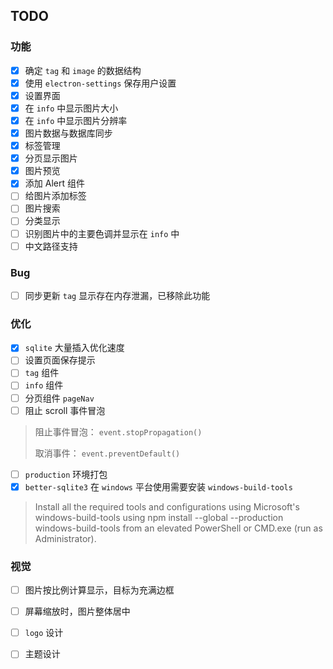 ## TODO

### 功能

- [x] 确定 `tag` 和 `image` 的数据结构
- [x] 使用 `electron-settings` 保存用户设置
- [x] 设置界面
- [x] 在 `info` 中显示图片大小
- [x] 在 `info` 中显示图片分辨率
- [x] 图片数据与数据库同步
- [x] 标签管理
- [x] 分页显示图片
- [x] 图片预览
- [x] 添加 Alert 组件
- [ ] 给图片添加标签
- [ ] 图片搜索
- [ ] 分类显示
- [ ] 识别图片中的主要色调并显示在 `info` 中
- [ ] 中文路径支持

### Bug

- [ ] 同步更新 `tag` 显示存在内存泄漏，已移除此功能

### 优化

- [x] `sqlite` 大量插入优化速度
- [ ] 设置页面保存提示
- [ ] `tag` 组件
- [ ] `info` 组件
- [ ] 分页组件 `pageNav`
- [ ] 阻止 scroll 事件冒泡
> 阻止事件冒泡： `event.stopPropagation()`
>
> 取消事件： `event.preventDefault()`
- [ ] `production` 环境打包
- [x] `better-sqlite3` 在 `windows` 平台使用需要安装 `windows-build-tools`
> Install all the required tools and configurations using Microsoft's windows-build-tools using npm install --global --production windows-build-tools from an elevated PowerShell or CMD.exe (run as Administrator).

### 视觉

- [ ] 图片按比例计算显示，目标为充满边框
- [ ] 屏幕缩放时，图片整体居中
- [ ] `logo` 设计
- [ ] 主题设计

